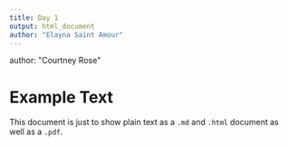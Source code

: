 ```yaml
---
title: Day 1
output: html_document
author: "Elayna Saint Amour"
---
```

author: "Courtney Rose"
# Example Text

This document is just to show plain text as a `.md` and `.html` document as well as a `.pdf`.
